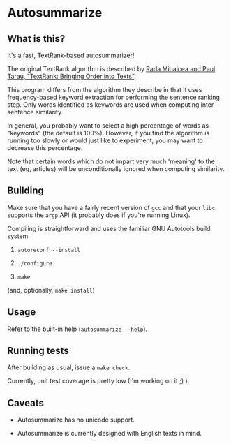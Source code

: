 # Autosummarize

## What is this?

It's a fast, TextRank-based autosummarizer!

The original TextRank algorithm is described by [Rada Mihalcea and Paul Tarau, "TextRank: Bringing Order into Texts"](https://web.eecs.umich.edu/~mihalcea/papers/mihalcea.emnlp04.pdf).

This program differs from the algorithm they describe in that it uses frequency-based keyword extraction for performing the sentence ranking step. Only words identified as keywords are used when computing inter-sentence similarity.

In general, you probably want to select a high percentage of words as "keywords" (the default is 100%). However, if you find the algorithm is running too slowly or would just like to experiment, you may want to decrease this percentage.

Note that certain words which do not impart very much 'meaning' to the text (eg, articles) will be unconditionally ignored when computing similarity.

## Building

Make sure that you have a fairly recent version of `gcc` and that your `libc` supports the `argp` API (it probably does if you're running Linux).

Compiling is straightforward and uses the familiar GNU Autotools build system.

1. `autoreconf --install`

2. `./configure`

3. `make`

(and, optionally, `make install`)

## Usage

Refer to the built-in help (`autosummarize --help`).

## Running tests

After building as usual, issue a `make check`.

Currently, unit test coverage is pretty low (I'm working on it ;) ).

## Caveats

* Autosummarize has no unicode support.

* Autosummarize is currently designed with English texts in mind.
